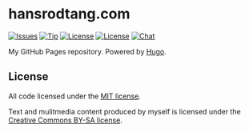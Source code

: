# hansrodtang.com

 [![Issues](https://img.shields.io/github/issues/hansrodtang/runcom.svg?style=flat)](https://github.com/hansrodtang/runcom/issues) [![Tip](https://img.shields.io/gratipay/hansrodtang.svg?style=flat)](https://gratipay.com/hansrodtang/)
[![License](http://img.shields.io/badge/license-MIT-blue.svg?style=flat)](http://choosealicense.com/licenses/mit/)
[![License](http://img.shields.io/badge/license-Creative_Commons-yellow.svg?style=flat)](https://creativecommons.org/licenses/by-sa/4.0/)
[![Chat](https://img.shields.io/badge/gitter-join%20chat%20%E2%86%92-brightgreen.svg?style=flat)](https://gitter.im/hansrodtang/hansrodtang.github.io
)

My GitHub Pages repository.
Powered by [Hugo](github.com/spf13/hugo).

## License

All code licensed under the [MIT license](LICENSE.MIT.md).

Text and mulitmedia content produced by myself is licensed under the [Creative Commons BY-SA license](LICENSE.CC.md).
